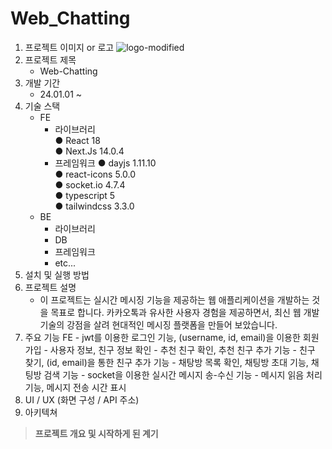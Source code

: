 # Web_Chatting
1. 프로젝트 이미지 or 로고
![logo-modified](https://github.com/Dejong1706/MyBlog/assets/75114974/2f70e4fc-b806-41f2-b2f8-d06da6177b60)
2. 프로젝트 제목
     - Web-Chatting
3. 개발 기간
     - 24.01.01 ~ 
4. 기술 스택
     - FE
       - 라이브러리<br/>
            ● React 18<br/>
            ● Next.Js 14.0.4
       - 프레임워크
              ● dayjs 1.11.10<br/>
              ● react-icons 5.0.0<br/>
              ● socket.io 4.7.4<br/>
              ● typescript 5<br/>
              ● tailwindcss 3.3.0<br/>
     - BE
         - 라이브러리
         - DB
         - 프레임워크
         - etc...
5. 설치 및 실행 방법
6. 프로젝트 설명
   - 이 프로젝트는 실시간 메시징 기능을 제공하는 웹 애플리케이션을 개발하는 것을 목표로 합니다. 카카오톡과 유사한 사용자 경험을 제공하면서, 최신 웹 개발 기술의 강점을 살려 현대적인 메시징 플랫폼을 만들어 보았습니다.
8. 주요 기능
        FE
          - jwt를 이용한 로그인 기능, (username, id, email)을 이용한 회원가입
          - 사용자 정보, 친구 정보 확인
          - 추천 친구 확인, 추천 친구 추가 기능
          - 친구 찾기, (id, email)을 통한 친구 추가 기능
          - 채탕방 목록 확인, 채팅방 초대 기능, 채팅방 검색 기능
          - socket을 이용한 실시간 메시지 송-수신 기능
          - 메시지 읽음 처리 기능, 메시지 전송 시간 표시
10. UI / UX (화면 구성 / API 주소)
11. 아키텍쳐
> **프로젝트 개요 및 시작하게 된 계기**

